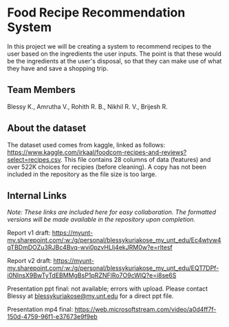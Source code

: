 # Food Recipe Recommendation System
In this project we will be creating a system to recommend recipes to the user based on the ingredients the user inputs. 
The point is that these would be the ingredients at the user's disposal, so that they can make use of what they have and save a shopping trip.

## Team Members
Blessy K., Amrutha V., Rohith R. B., Nikhil R. V., Brijesh R.

## About the dataset
The dataset used comes from kaggle, linked as follows: https://www.kaggle.com/irkaal/foodcom-recipes-and-reviews?select=recipes.csv.
This file contains 28 columns of data (features) and over 522K choices for recipies (before cleaning). 
A copy has not been included in the repository as the file size is too large.

## Internal Links
_Note: These links are included here for easy collaboration. The formatted versions will be made available in the repository upon completion._

Report v1 draft: https://myunt-my.sharepoint.com/:w:/g/personal/blessykuriakose_my_unt_edu/Ec4wtyw4qTBDmDOZu3RJBc4Bvq-wvi0pzvHLlj4ekJRM0w?e=rltesf

Report v2 draft: https://myunt-my.sharepoint.com/:w:/g/personal/blessykuriakose_my_unt_edu/EQT7DPf-i0NInsX9BwTyTdEBMMgBsP1pRZNFlRo7O9cWlQ?e=i8se6S

Presentation ppt final: not available; errors with upload. Please contact Blessy at blessykuriakose@my.unt.edu for a direct ppt file.

Presentation mp4 final: https://web.microsoftstream.com/video/a0d4ff7f-150d-4759-96f1-e37673e9f9eb
